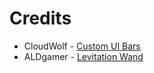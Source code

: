 # Credits

- CloudWolf - [Custom UI Bars](https://youtu.be/EL2X6ppZSCQ?si=Ho8EspdRoaDpmD8Q)
- ALDgamer - [Levitation Wand](https://www.planetminecraft.com/texture-pack/magical-debug-stick-1-21)
